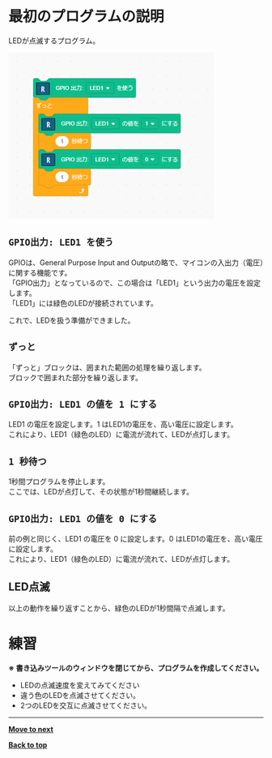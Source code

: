 # 最初のプログラムの説明

LEDが点滅するプログラム。

![最初のプログラム](/images/step2_ja.png)

## `GPIO出力: LED1 を使う`

GPIOは、General Purpose Input and Outputの略で、マイコンの入出力（電圧）に関する機能です。<br>
「GPIO出力」となっているので、この場合は「LED1」という出力の電圧を設定します。<br>
「LED1」には緑色のLEDが接続されています。

これで、LEDを扱う準備ができました。

## `ずっと`

「ずっと」ブロックは、囲まれた範囲の処理を繰り返します。<br>
ブロックで囲まれた部分を繰り返します。

## `GPIO出力: LED1 の値を 1 にする`

LED1 の電圧を設定します。1 はLED1の電圧を、高い電圧に設定します。<br>
これにより、LED1（緑色のLED）に電流が流れて、LEDが点灯します。

## `1 秒待つ`

1秒間プログラムを停止します。<br>
ここでは、LEDが点灯して、その状態が1秒間継続します。

## `GPIO出力: LED1 の値を 0 にする`

前の例と同じく、LED1 の電圧を 0 に設定します。0 はLED1の電圧を、高い電圧に設定します。<br>
これにより、LED1（緑色のLED）に電流が流れて、LEDが点灯します。


## LED点滅

以上の動作を繰り返すことから、緑色のLEDが1秒間隔で点滅します。

# 練習

**※ 書き込みツールのウィンドウを閉じてから、プログラムを作成してください。**

- LEDの点滅速度を変えてみてください
- 違う色のLEDを点滅させてください。
- 2つのLEDを交互に点滅させてください。

<hr/>


[**Move to next**](./2nd_circuit.md)


[**Back to top**](./README.md)
